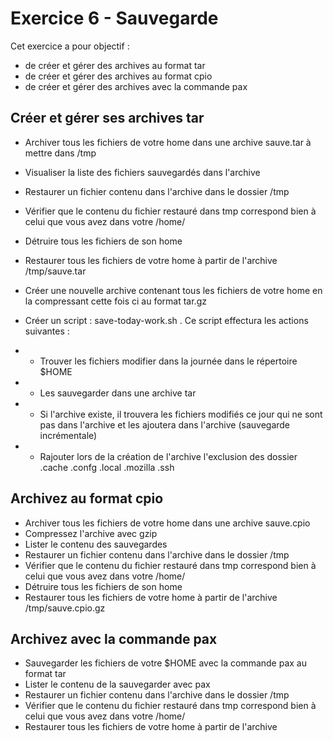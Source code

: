 # Exercice 6 - Sauvegarde

Cet exercice a pour objectif : 
* de créer et gérer des archives au format tar
* de créer et gérer des archives au format cpio
* de créer et gérer des archives avec la commande pax

## Créer et gérer ses archives tar

* Archiver tous les fichiers de votre home dans une archive sauve.tar à mettre dans /tmp
* Visualiser la liste des fichiers sauvegardés dans l'archive
* Restaurer un fichier contenu dans l'archive dans le dossier /tmp 
* Vérifier que le contenu du fichier restauré dans tmp correspond bien à celui que vous avez dans votre /home/
* Détruire tous les fichiers de son home
* Restaurer tous les fichiers de votre home à partir de l'archive /tmp/sauve.tar 
* Créer une nouvelle archive contenant tous les fichiers de votre home en la compressant cette fois ci au format tar.gz

* Créer un script : save-today-work.sh . Ce script effectura les actions suivantes : 
* * Trouver les fichiers modifier dans la journée dans le répertoire $HOME
* * Les sauvegarder dans une archive tar
* * Si l'archive existe, il trouvera les fichiers modifiés ce jour qui ne sont pas dans l'archive et les ajoutera dans l'archive (sauvegarde incrémentale)
* * Rajouter lors de la création de l'archive l'exclusion des dossier .cache .confg .local .mozilla .ssh 

## Archivez au format cpio 

* Archiver tous les fichiers de votre home dans une archive sauve.cpio 
* Compressez l'archive avec gzip 
* Lister le contenu des sauvegardes
* Restaurer un fichier contenu dans l'archive dans le dossier /tmp 
* Vérifier que le contenu du fichier restauré dans tmp correspond bien à celui que vous avez dans votre /home/
* Détruire tous les fichiers de son home
* Restaurer tous les fichiers de votre home à partir de l'archive /tmp/sauve.cpio.gz

## Archivez avec la commande pax

* Sauvegarder les fichiers de votre $HOME avec la commande pax au format tar
* Lister le contenu de la sauvegarder avec pax
* Restaurer un fichier contenu dans l'archive dans le dossier /tmp 
* Vérifier que le contenu du fichier restauré dans tmp correspond bien à celui que vous avez dans votre /home/
* Restaurer tous les fichiers de votre home à partir de l'archive 


